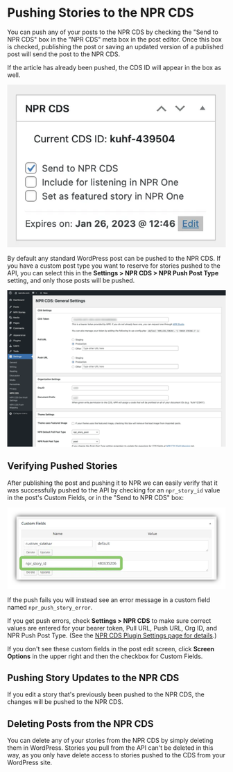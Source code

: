 # Pushing Stories to the NPR CDS

You can push any of your posts to the NPR CDS by checking the "Send to NPR CDS" box in the "NPR CDS" meta box in the post editor. Once this box is checked, publishing the post or saving an updated version of a published post will send the post to the NPR CDS.

If the article has already been pushed, the CDS ID will appear in the box as well.

![Push to NPR button in the post edit screen](assets/img/push-meta-box.png.webp)

By default any standard WordPress post can be pushed to the NPR CDS. If you have a custom post type you want to reserve for stories pushed to the API, you can select this in the **Settings > NPR CDS > NPR Push Post Type** setting, and only those posts will be pushed.

![NPR CDS plugin settings page](assets/img/settings-general.png.webp)

## Verifying Pushed Stories

After publishing the post and pushing it to NPR we can easily verify that it was successfully pushed to the API by checking for an `npr_story_id` value in the post's Custom Fields, or in the "Send to NPR CDS" box:

![Custom Fields in a post showing an NPR Story ID](assets/img/post-custom-fields-api.png.webp)

If the push fails you will instead see an error message in a custom field named `npr_push_story_error`.

If you get push errors, check **Settings > NPR CDS** to make sure correct values are entered for your bearer token, Pull URL, Push URL, Org ID, and NPR Push Post Type. (See the [NPR CDS Plugin Settings page for details](settings.md).)

If you don't see these custom fields in the post edit screen, click **Screen Options** in the upper right and then the checkbox for Custom Fields.

## Pushing Story Updates to the NPR CDS

If you edit a story that's previously been pushed to the NPR CDS, the changes will be pushed to the NPR CDS.

## Deleting Posts from the NPR CDS

You can delete any of your stories from the NPR CDS by simply deleting them in WordPress. Stories you pull from the API can't be deleted in this way, as you only have delete access to stories pushed to the CDS from your WordPress site.
